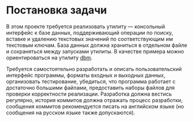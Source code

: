 # Постановка задачи

В этом проекте требуется реализовать утилиту — консольный интерфейс к базе данных, 
поддерживающий операции по поиску, вставке и удалению текстовых значений по соответствующим им текстовым ключам. 
База данных должна храниться в отдельном файле и сохраняться между запусками утилиты. 
В качестве примера можно ориентироваться на утилиту [dbm](https://en.wikipedia.org/wiki/DBM_(computing)).

Требуется самостоятельно разработать и описать пользовательский 
интерфейс программы, форматы входных и выходных данных, организовать тестирование, убедиться, 
что программа работает с достаточно большими файлами, предоставить наборы файлов для проверки 
корректности реализации. Разработка должна вестись регулярно, история коммитов должна отражать 
процесс разработки, сообщения коммитов рекомендуется писать на английском языке 
(но сообщения на русском языке также допускаются).
